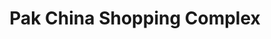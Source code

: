 ---
title: "Pak China Shopping Complex"
url: /karachi/pak-china-shopping-complex/
shop: Einkaufszentrum
---